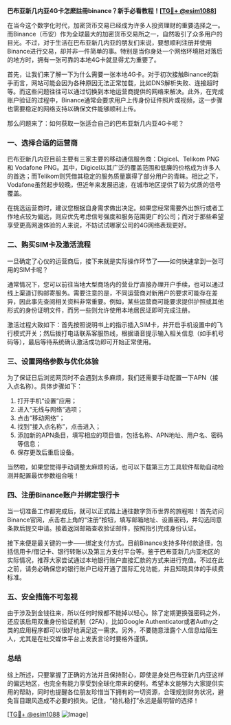 **巴布亚新几内亚4G卡怎麽註冊binance？新手必看教程！[[TG💪+ @esim1088](https://t.me/s/esim1088)]**

在当今这个数字化时代，加密货币交易已经成为许多人投资理财的重要选择之一。而Binance（币安）作为全球最大的加密货币交易所之一，自然吸引了众多用户的目光。不过，对于生活在巴布亚新几内亚的朋友们来说，要想顺利注册并使用Binance进行交易，却并非一件简单的事。特别是当你身处一个网络环境相对落后的地方时，拥有一张可靠的本地4G卡就显得尤为重要了。

首先，让我们来了解一下为什么需要一张本地4G卡。对于初次接触Binance的新手而言，网站可能会因为各种原因无法正常加载，比如DNS解析失败、连接超时等。而这些问题往往可以通过切换到本地运营商提供的网络来解决。此外，在完成账户验证的过程中，Binance通常会要求用户上传身份证件照片或视频，这一步骤也需要稳定的网络支持以确保文件能够顺利上传。

那么问题来了：如何获取一张适合自己的巴布亚新几内亚4G卡呢？

### 一、选择合适的运营商

巴布亚新几内亚目前主要有三家主要的移动通信服务商：Digicel、Telikom PNG 和 Vodafone PNG。其中，Digicel以其广泛的覆盖范围和低廉的价格成为许多人的首选；而Telikom则凭借其稳定的服务质量赢得了部分用户的青睐。相比之下，Vodafone虽然起步较晚，但近年来发展迅速，在城市地区提供了较为优质的信号覆盖。

在挑选运营商时，建议您根据自身需求做出决定。如果您经常需要外出旅行或者工作地点较为偏远，则应优先考虑信号强度和服务范围更广的公司；而对于那些希望享受更高网速体验的人来说，不妨试试哪家公司的4G网络表现更好。

### 二、购买SIM卡及激活流程

一旦确定了心仪的运营商后，接下来就是实际操作环节了——如何快速拿到一张可用的SIM卡呢？

通常情况下，您可以前往当地大型商场内的营业厅直接办理开户手续，也可以通过线上渠道订购邮寄服务。需要注意的是，不同运营商对新用户的要求可能存在差异，因此事先查阅相关资料非常重要。例如，某些运营商可能要求提供护照或其他形式的身份证明文件，而另一些则允许使用本地居民证即可完成注册。

激活过程大致如下：首先按照说明书上的指示插入SIM卡，并开启手机设置中的飞行模式开关；然后拨打电话联系客服热线，根据语音提示输入相关信息（如手机号码等），最后等待系统确认激活成功即可开始正常使用。

### 三、设置网络参数与优化体验

为了保证日后浏览网页时不会遇到太多麻烦，我们还需要手动配置一下APN（接入点名称）。具体步骤如下：

1. 打开手机“设置”应用；
2. 进入“无线与网络”选项；
3. 点击“移动网络”；
4. 找到“接入点名称”，点击进入；
5. 添加新的APN条目，填写相应的项目值，包括名称、APN地址、用户名、密码等信息；
6. 保存更改后重启设备。

当然啦，如果您觉得手动调整太麻烦的话，也可以下载第三方工具软件帮助自动检测并配置最优参数组合哦！

### 四、注册Binance账户并绑定银行卡

当一切准备工作都完成后，就可以正式踏上通往数字货币世界的旅程啦！首先访问Binance官网，点击右上角的“注册”按钮，填写邮箱地址、设置密码，并勾选同意条款后提交申请。接着返回邮箱查收验证邮件，按照指引完成身份认证。

接下来便是最关键的一步——绑定支付方式。目前Binance支持多种付款途径，包括信用卡/借记卡、银行转账以及第三方支付平台等。鉴于巴布亚新几内亚地区的实际情况，推荐大家尝试通过本地银行账户直接汇款的方式来进行充值。不过在此之前，请务必确保您的银行账户已经开通了国际汇兑功能，并且知晓具体的手续费标准。

### 五、安全措施不可忽视

由于涉及到金钱往来，所以任何时候都不能掉以轻心。除了定期更换强密码之外，还应该启用双重身份验证机制（2FA），比如Google Authenticator或者Authy之类的应用程序都可以很好地满足这一需求。另外，不要随意泄露个人信息给陌生人，尤其是在社交媒体平台上发表言论时要格外谨慎。

### 总结

综上所述，只要掌握了正确的方法并且保持耐心，即使是身处巴布亚新几内亚这样的偏远地区，也完全有能力享受到全球化带来的便利。希望本文能够为大家提供实用的帮助，同时也提醒各位朋友珍惜当下拥有的一切资源，合理规划财务状况，避免盲目跟风造成不必要的损失。记住，“稳扎稳打”永远是最明智的选择！

[[TG💪+ @esim1088](https://t.me/s/esim1088) ![Image](https://i.postimg.cc/4NQfJmqS/Snipaste-2025-05-13-00-14-12.png)]
